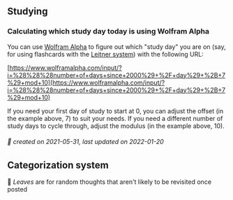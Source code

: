 ## Studying

### Calculating which study day today is using Wolfram Alpha

You can use [Wolfram Alpha](https://www.wolframalpha.com/) to figure out which "study day" you are on (say, for using flashcards with the [Leitner system](https://en.wikipedia.org/wiki/Leitner_system)) with the following URL:

[https://www.wolframalpha.com/input/?i=%28%28%28number+of+days+since+2000%29+%2F+day%29+%2B+7%29+mod+10](https://www.wolframalpha.com/input/?i=%28%28%28number+of+days+since+2000%29+%2F+day%29+%2B+7%29+mod+10)

If you need your first day of study to start at 0, you can adjust the offset (in the example above, 7) to suit your needs. If you need a different number of study days to cycle through, adjust the modulus (in the example above, 10).

###### 🍂 created on 2021-05-31, last updated on 2022-01-20

## Categorization system
🍂 _Leaves_ are for random thoughts that aren't likely to be revisited once posted
